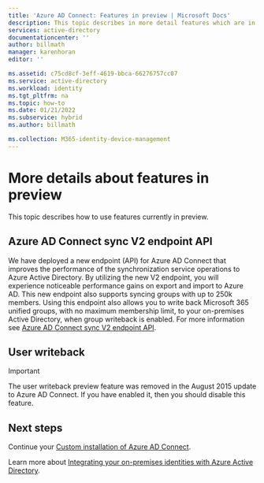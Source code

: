 ```yaml
---
title: 'Azure AD Connect: Features in preview | Microsoft Docs'
description: This topic describes in more detail features which are in preview in Azure AD Connect.
services: active-directory
documentationcenter: ''
author: billmath
manager: karenhoran
editor: ''

ms.assetid: c75cd8cf-3eff-4619-bbca-66276757cc07
ms.service: active-directory
ms.workload: identity
ms.tgt_pltfrm: na
ms.topic: how-to
ms.date: 01/21/2022
ms.subservice: hybrid
ms.author: billmath

ms.collection: M365-identity-device-management
---
```

# More details about features in preview
This topic describes how to use features currently in preview.

## Azure AD Connect sync V2 endpoint API

We have deployed a new endpoint (API) for Azure AD Connect that improves the performance of the synchronization service operations to Azure Active Directory. By utilizing the new V2 endpoint, you will experience noticeable performance gains on export and import to Azure AD. This new endpoint also supports syncing groups with up to 250k members. Using this endpoint also allows you to write back Microsoft 365 unified groups, with no maximum membership limit, to your on-premises Active Directory, when group writeback is enabled. For more information see [Azure AD Connect sync V2 endpoint API](how-to-connect-sync-endpoint-api-v2.md).

## User writeback
> [!IMPORTANT]
> The user writeback preview feature was removed in the August 2015 update to Azure AD Connect. If you have enabled it, then you should disable this feature.
>
>

## Next steps
Continue your [Custom installation of Azure AD Connect](how-to-connect-install-custom.md).

Learn more about [Integrating your on-premises identities with Azure Active Directory](whatis-hybrid-identity.md).
